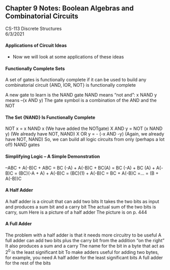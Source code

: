 ## Chapter 9 Notes: Boolean Algebras and Combinatorial Circuits
CS-113 Discrete Structures  
6/3/2021  

#### Applications of Circuit Ideas
- Now we will look at some applications of these ideas

#### Functionally Complete Sets
A set of gates is functionally complete if it can be used to build any combinatorial circuit
{AND, IOR, NOT} is functionally complete

A new gate to learn is the NAND gate
NAND means “not and”:   x NAND y means –(x AND y)
The gate symbol is a combination of the AND and the NOT

#### The Set {NAND} Is Functionally Complete
NOT x = x NAND x		(We have added the NOTgate)
X AND y = NOT (x NAND y)	(We already have NOT, NAND)
X OR y = - (-x AND -y)		(Again, we already have NOT, NAND)
So, we can build all logic circuits from only (perhaps a lot of!) NAND gates

#### Simplifying Logic – A Simple Demonstration
–ABC + A(-B)C + ABC
= BC (-A) + A(-B)C + BC(A)
= BC (-A) + BC (A) + A(-B)C
= (BC)(-A + A) + A(-B)C
= (BC)(1) + A(-B)C
= BC + A(-B)C
=… =  (B + A(-B))C

#### A Half Adder
A half adder is a circuit that can add two bits
It takes the two bits as input and produces a sum bit and a carry bit
The actual sum of the two bits is carry, sum
Here is a picture of a half adder
The picture is on p. 444

#### A Full Adder
The problem with a half adder is that it needs more circuitry to be useful
A full adder can add two bits plus the carry bit from the addition “on the right”
It also produces a sum and a carry
The name for the bit in a byte that act as 2<sup>0</sup> is the least significant bit
To make adders useful for adding two bytes, for example, you need
A half adder for the least significant bits
A full adder for the rest of the bits
